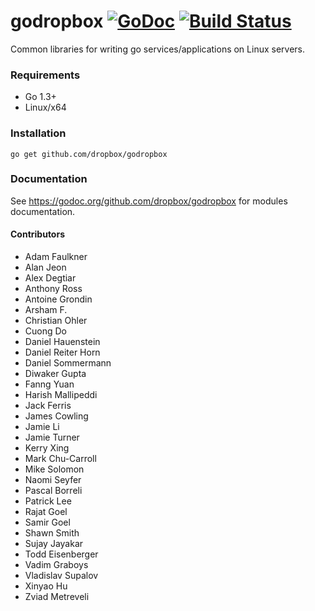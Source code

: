 # godropbox [![GoDoc](https://godoc.org/github.com/dropbox/godropbox?status.svg)](https://godoc.org/github.com/dropbox/godropbox) [![Build Status](https://travis-ci.org/dropbox/godropbox.svg)](https://travis-ci.org/dropbox/godropbox)

Common libraries for writing go services/applications on Linux servers.

### Requirements
 * Go 1.3+
 * Linux/x64

### Installation
``go get github.com/dropbox/godropbox``

### Documentation

See https://godoc.org/github.com/dropbox/godropbox for modules documentation.

#### Contributors
- Adam Faulkner
- Alan Jeon
- Alex Degtiar
- Anthony Ross
- Antoine Grondin
- Arsham F.
- Christian Ohler
- Cuong Do
- Daniel Hauenstein
- Daniel Reiter Horn
- Daniel Sommermann
- Diwaker Gupta
- Fanng Yuan
- Harish Mallipeddi
- Jack Ferris
- James Cowling
- Jamie Li
- Jamie Turner
- Kerry Xing
- Mark Chu-Carroll
- Mike Solomon
- Naomi Seyfer
- Pascal Borreli
- Patrick Lee
- Rajat Goel
- Samir Goel
- Shawn Smith
- Sujay Jayakar
- Todd Eisenberger
- Vadim Graboys
- Vladislav Supalov
- Xinyao Hu
- Zviad Metreveli
